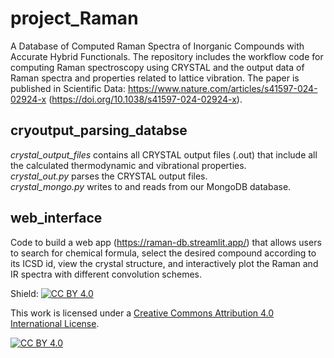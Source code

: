 # project_Raman
A Database of Computed Raman Spectra of Inorganic Compounds with Accurate Hybrid Functionals. The repository includes the workflow code for computing Raman spectroscopy using CRYSTAL and the output data of Raman spectra and properties related to lattice vibration. The paper is published in Scientific Data: https://www.nature.com/articles/s41597-024-02924-x (https://doi.org/10.1038/s41597-024-02924-x).
## cryoutput_parsing_databse
*crystal_output_files* contains all CRYSTAL output files (.out) that include all the calculated thermodynamic and vibrational properties.\
*crystal_out.py* parses the CRYSTAL output files.\
*crystal_mongo.py* writes to and reads from our MongoDB database.
## web_interface
Code to build a web app (https://raman-db.streamlit.app/) that allows users to search for chemical formula, select the desired compound according to its ICSD id, view the crystal
structure, and interactively plot the Raman and IR spectra with different convolution schemes.

Shield: [![CC BY 4.0][cc-by-shield]][cc-by]

This work is licensed under a
[Creative Commons Attribution 4.0 International License][cc-by].

[![CC BY 4.0][cc-by-image]][cc-by]

[cc-by]: http://creativecommons.org/licenses/by/4.0/
[cc-by-image]: https://i.creativecommons.org/l/by/4.0/88x31.png
[cc-by-shield]: https://img.shields.io/badge/License-CC%20BY%204.0-lightgrey.svg
